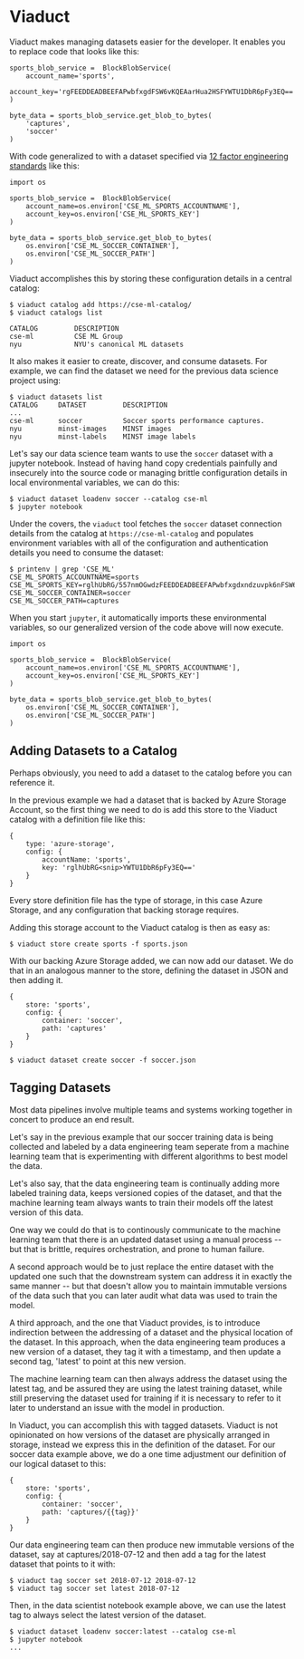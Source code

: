 # Viaduct

Viaduct makes managing datasets easier for the developer. It enables you to replace code that looks like this:

```
sports_blob_service =  BlockBlobService(
    account_name='sports',
    account_key='rgFEEDDEADBEEFAPwbfxgdFSW6vKQEAarHua2HSFYWTU1DbR6pFy3EQ=='
)

byte_data = sports_blob_service.get_blob_to_bytes(
    'captures',
    'soccer'
)
```

With code generalized to with a dataset specified via [12 factor engineering standards](https://12factor.net/) like this:

```
import os

sports_blob_service =  BlockBlobService(
    account_name=os.environ['CSE_ML_SPORTS_ACCOUNTNAME'],
    account_key=os.environ['CSE_ML_SPORTS_KEY']
)

byte_data = sports_blob_service.get_blob_to_bytes(
    os.environ['CSE_ML_SOCCER_CONTAINER'],
    os.environ['CSE_ML_SOCCER_PATH']
)
```

Viaduct accomplishes this by storing these configuration details in a central catalog:

```
$ viaduct catalog add https://cse-ml-catalog/
$ viaduct catalogs list

CATALOG         DESCRIPTION
cse-ml          CSE ML Group
nyu             NYU's canonical ML datasets
```

It also makes it easier to create, discover, and consume datasets. For example, we can find the dataset we need for the previous data science project using:

```
$ viaduct datasets list
CATALOG     DATASET         DESCRIPTION
...
cse-ml      soccer          Soccer sports performance captures.
nyu         minst-images    MINST images
nyu         minst-labels    MINST image labels
```

Let's say our data science team wants to use the `soccer` dataset with a jupyter notebook. Instead of having hand copy credentials painfully and insecurely into the source code or managing brittle configuration details in local environmental variables, we can do this:

```
$ viaduct dataset loadenv soccer --catalog cse-ml
$ jupyter notebook
```

Under the covers, the `viaduct` tool fetches the `soccer` dataset connection details from the catalog at `https://cse-ml-catalog` and populates environment variables with all of the configuration and authentication details you need to consume the dataset:

```
$ printenv | grep 'CSE_ML'
CSE_ML_SPORTS_ACCOUNTNAME=sports
CSE_ML_SPORTS_KEY=rglhUbRG/557nmOGwdzFEEDDEADBEEFAPwbfxgdxndzuvpk6nFSW6vKQEAarHua2HSFYWTU1DbR6pFy3EQ==
CSE_ML_SOCCER_CONTAINER=soccer
CSE_ML_SOCCER_PATH=captures
```

When you start `jupyter`, it automatically imports these environmental variables, so our generalized version of the code above will now execute.

```
import os

sports_blob_service =  BlockBlobService(
    account_name=os.environ['CSE_ML_SPORTS_ACCOUNTNAME'],
    account_key=os.environ['CSE_ML_SPORTS_KEY']
)

byte_data = sports_blob_service.get_blob_to_bytes(
    os.environ['CSE_ML_SOCCER_CONTAINER'],
    os.environ['CSE_ML_SOCCER_PATH']
)
```

## Adding Datasets to a Catalog

Perhaps obviously, you need to add a dataset to the catalog before you can reference it.

In the previous example we had a dataset that is backed by Azure Storage Account, so the first thing we need to do is add this store to the Viaduct catalog with a definition file like this:

```
{
    type: 'azure-storage',
    config: {
        accountName: 'sports',
        key: 'rglhUbRG<snip>YWTU1DbR6pFy3EQ=='
    }
}
```

Every store definition file has the type of storage, in this case Azure Storage, and any configuration that backing storage requires.

Adding this storage account to the Viaduct catalog is then as easy as:

```
$ viaduct store create sports -f sports.json
```

With our backing Azure Storage added, we can now add our dataset. We do that in an analogous manner to the store, defining the dataset in JSON and then adding it.

```
{
    store: 'sports',
    config: {
        container: 'soccer',
        path: 'captures'
    }
}
```

```
$ viaduct dataset create soccer -f soccer.json
```

## Tagging Datasets

Most data pipelines involve multiple teams and systems working together in concert to produce an end result.

Let's say in the previous example that our soccer training data is being collected and labeled by a data engineering team seperate from a machine learning team that is experimenting with different algorithms to best model the data.

Let's also say, that the data engineering team is continually adding more labeled training data, keeps versioned copies of the dataset, and that the machine learning team always wants to train their models off the latest version of this data.

One way we could do that is to continously communicate to the machine learning team that there is an updated dataset using a manual process -- but that is brittle, requires orchestration, and prone to human failure.

A second approach would be to just replace the entire dataset with the updated one such that the downstream system can address it in exactly the same manner -- but that doesn't allow you to maintain immutable versions of the data such that you can later audit what data was used to train the model.

A third approach, and the one that Viaduct provides, is to introduce indirection between the addressing of a dataset and the physical location of the dataset. In this approach, when the data engineering team produces a new version of a dataset, they tag it with a timestamp, and then update a second tag, 'latest' to point at this new version.

The machine learning team can then always address the dataset using the latest tag, and be assured they are using the latest training dataset, while still preserving the dataset used for training if it is necessary to refer to it later to understand an issue with the model in production.

In Viaduct, you can accomplish this with tagged datasets. Viaduct is not opinionated on how versions of the dataset are physically arranged in storage, instead we express this in the definition of the dataset. For our soccer data example above, we do a one time adjustment our definition of our logical dataset to this:

```
{
    store: 'sports',
    config: {
        container: 'soccer',
        path: 'captures/{{tag}}'
    }
}
```

Our data engineering team can then produce new immutable versions of the dataset, say at captures/2018-07-12 and then add a tag for the latest dataset that points to it with:

```
$ viaduct tag soccer set 2018-07-12 2018-07-12
$ viaduct tag soccer set latest 2018-07-12
```

Then, in the data scientist notebook example above, we can use the latest tag to always select the latest version of the dataset.

```
$ viaduct dataset loadenv soccer:latest --catalog cse-ml
$ jupyter notebook
...
```
